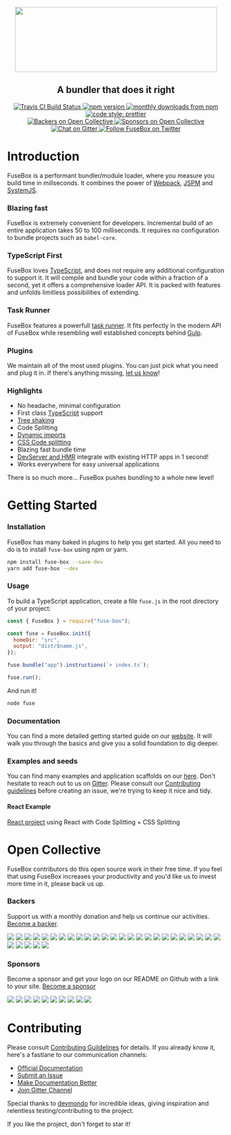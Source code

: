 <p align="center">
  <img
    height="151"
    width="468"
    src="https://raw.githubusercontent.com/fuse-box/fuse-box/master/logo.png">
</p>

<h2 align="center">A bundler that does it right</h2>

<p align="center">
  <a href="https://travis-ci.org/fuse-box/fuse-box">
    <img
      alt="Travis CI Build Status"
      src="https://img.shields.io/travis/fuse-box/fuse-box/master.svg?label=Travis+CI">
  </a>
  <a href="https://www.npmjs.com/package/fuse-box">
    <img
      alt="npm version"
      src="https://img.shields.io/npm/v/fuse-box.svg">
  </a>
  <a href="https://www.npmjs.com/package/fuse-box">
    <img
      alt="monthly downloads from npm"
      src="https://img.shields.io/npm/dm/fuse-box.svg">
  </a>
  <a href="https://github.com/prettier/prettier">
    <img
      alt="code style: prettier"
      src="https://img.shields.io/badge/code_style-prettier-ff69b4.svg">
  </a>
  </br>
  <a href="#backers">
    <img
      alt="Backers on Open Collective"
      src="https://opencollective.com/fuse-box/backers/badge.svg">
  </a>
  <a href="#sponsors">
    <img
      alt="Sponsors on Open Collective"
      src="https://opencollective.com/fuse-box/sponsors/badge.svg">
  </a>
  <a href="https://gitter.im/fusebox-bundler/Lobby">
    <img
      alt="Chat on Gitter"
      src="https://img.shields.io/gitter/room/fusebox-bundler/Lobby.svg">
  </a>
  <a href="https://twitter.com/FuseBoxJS">
    <img
      alt="Follow FuseBox on Twitter"
      src="https://img.shields.io/twitter/follow/FuseBoxJS.svg?label=follow+FuseBox">
  </a>
</p>

# Introduction

FuseBox is a performant bundler/module loader, where you measure you build time
in millseconds. It combines the power of [Webpack](https://webpack.js.org),
[JSPM](https://jspm.io) and [SystemJS](https://github.com/systemjs/systemjs).

### Blazing fast

FuseBox is extremely convenient for developers. Incremental build of an entire
application takes 50 to 100 milliseconds. It requires no configuration to bundle
projects such as `babel-core`.

### TypeScript First

FuseBox loves [TypeScript](https://www.typescriptlang.org), and does not require
any additional configuration to support it. It will compile and bundle your code
within a fraction of a second, yet it offers a comprehensive loader API. It is
packed with features and unfolds limitless possibilities of extending.

### Task Runner

FuseBox features a powerfull
[task runner](https://fuse-box.org/docs/task-runner/getting-started-with-sparky).
It fits perfectly in the modern API of FuseBox while resembling well established
concepts behind [Gulp](https://gulpjs.org).

### Plugins

We maintain all of the most used plugins. You can just pick what you need and
plug it in. If there's anything missing,
[let us know](./CONTRIBUTING.md#feature-requests)!

### Highlights

- No headache, minimal configuration
- First class
  [TypeScript](https://fuse-box.org/docs/getting-started/typescript-project)
  support
- [Tree shaking](https://fuse-box.org/docs/production-builds/quantum#tree-shaking)
- Code Splitting
- [Dynamic imports](https://fuse-box.org/docs/development/dynamic-imports)
- [CSS Code splitting](https://fuse-box.org/docs/getting-started/add-css#production-build)
- Blazing fast bundle time
- [DevServer and HMR](https://fuse-box.org/docs/development/development-server)
  integrate with existing HTTP apps in 1 second!
- Works everywhere for easy universal applications

There is so much more... FuseBox pushes bundling to a whole new level!

# Getting Started

### Installation

FuseBox has many baked in plugins to help you get started. All you need to do is
to install `fuse-box` using npm or yarn.

```sh
npm install fuse-box --save-dev
yarn add fuse-box --dev
```

### Usage

To build a TypeScript application, create a file `fuse.js` in the root directory
of your project:

```js
const { FuseBox } = require("fuse-box");

const fuse = FuseBox.init({
  homeDir: "src",
  output: "dist/$name.js",
});

fuse.bundle("app").instructions(`> index.ts`);

fuse.run();
```

And run it!

```sh
node fuse
```

### Documentation

You can find a more detailed getting started guide on our
[website](https://fuse-box.org/docs/getting-started/setup). It will walk you
through the basics and give you a solid foundation to dig deeper.

### Examples and seeds

You can find many examples and application scaffolds on our
[here](https://github.com/fuse-box/fuse-box-examples). Don't hesitate to reach
out to us on [Gitter](https://gitter.im/fusebox-bundler/Lobby). Please consult
our [Contributing guidelines](https://fuse-box.org/docs/contributing) before
creating an issue, we're trying to keep it nice and tidy.

#### React Example

[React project](https://github.com/fuse-box/fuse-react-demo) using React with
Code Splitting + CSS Splitting

# Open Collective

FuseBox contributors do this open source work in their free time. If you feel
that using FuseBox increases your productivity and you'd like us to invest more
time in it, please back us up.

### Backers

Support us with a monthly donation and help us continue our activities.
[Become a backer](https://opencollective.com/fuse-box#backer).

<a href="https://opencollective.com/fuse-box/backer/0/website" target="_blank"><img src="https://opencollective.com/fuse-box/backer/0/avatar.svg"></a>
<a href="https://opencollective.com/fuse-box/backer/1/website" target="_blank"><img src="https://opencollective.com/fuse-box/backer/1/avatar.svg"></a>
<a href="https://opencollective.com/fuse-box/backer/2/website" target="_blank"><img src="https://opencollective.com/fuse-box/backer/2/avatar.svg"></a>
<a href="https://opencollective.com/fuse-box/backer/3/website" target="_blank"><img src="https://opencollective.com/fuse-box/backer/3/avatar.svg"></a>
<a href="https://opencollective.com/fuse-box/backer/4/website" target="_blank"><img src="https://opencollective.com/fuse-box/backer/4/avatar.svg"></a>
<a href="https://opencollective.com/fuse-box/backer/5/website" target="_blank"><img src="https://opencollective.com/fuse-box/backer/5/avatar.svg"></a>
<a href="https://opencollective.com/fuse-box/backer/6/website" target="_blank"><img src="https://opencollective.com/fuse-box/backer/6/avatar.svg"></a>
<a href="https://opencollective.com/fuse-box/backer/7/website" target="_blank"><img src="https://opencollective.com/fuse-box/backer/7/avatar.svg"></a>
<a href="https://opencollective.com/fuse-box/backer/8/website" target="_blank"><img src="https://opencollective.com/fuse-box/backer/8/avatar.svg"></a>
<a href="https://opencollective.com/fuse-box/backer/9/website" target="_blank"><img src="https://opencollective.com/fuse-box/backer/9/avatar.svg"></a>
<a href="https://opencollective.com/fuse-box/backer/10/website" target="_blank"><img src="https://opencollective.com/fuse-box/backer/10/avatar.svg"></a>
<a href="https://opencollective.com/fuse-box/backer/11/website" target="_blank"><img src="https://opencollective.com/fuse-box/backer/11/avatar.svg"></a>
<a href="https://opencollective.com/fuse-box/backer/12/website" target="_blank"><img src="https://opencollective.com/fuse-box/backer/12/avatar.svg"></a>
<a href="https://opencollective.com/fuse-box/backer/13/website" target="_blank"><img src="https://opencollective.com/fuse-box/backer/13/avatar.svg"></a>
<a href="https://opencollective.com/fuse-box/backer/14/website" target="_blank"><img src="https://opencollective.com/fuse-box/backer/14/avatar.svg"></a>
<a href="https://opencollective.com/fuse-box/backer/15/website" target="_blank"><img src="https://opencollective.com/fuse-box/backer/15/avatar.svg"></a>
<a href="https://opencollective.com/fuse-box/backer/16/website" target="_blank"><img src="https://opencollective.com/fuse-box/backer/16/avatar.svg"></a>
<a href="https://opencollective.com/fuse-box/backer/17/website" target="_blank"><img src="https://opencollective.com/fuse-box/backer/17/avatar.svg"></a>
<a href="https://opencollective.com/fuse-box/backer/18/website" target="_blank"><img src="https://opencollective.com/fuse-box/backer/18/avatar.svg"></a>
<a href="https://opencollective.com/fuse-box/backer/19/website" target="_blank"><img src="https://opencollective.com/fuse-box/backer/19/avatar.svg"></a>
<a href="https://opencollective.com/fuse-box/backer/20/website" target="_blank"><img src="https://opencollective.com/fuse-box/backer/20/avatar.svg"></a>
<a href="https://opencollective.com/fuse-box/backer/21/website" target="_blank"><img src="https://opencollective.com/fuse-box/backer/21/avatar.svg"></a>
<a href="https://opencollective.com/fuse-box/backer/22/website" target="_blank"><img src="https://opencollective.com/fuse-box/backer/22/avatar.svg"></a>
<a href="https://opencollective.com/fuse-box/backer/23/website" target="_blank"><img src="https://opencollective.com/fuse-box/backer/23/avatar.svg"></a>
<a href="https://opencollective.com/fuse-box/backer/24/website" target="_blank"><img src="https://opencollective.com/fuse-box/backer/24/avatar.svg"></a>
<a href="https://opencollective.com/fuse-box/backer/25/website" target="_blank"><img src="https://opencollective.com/fuse-box/backer/25/avatar.svg"></a>
<a href="https://opencollective.com/fuse-box/backer/26/website" target="_blank"><img src="https://opencollective.com/fuse-box/backer/26/avatar.svg"></a>
<a href="https://opencollective.com/fuse-box/backer/27/website" target="_blank"><img src="https://opencollective.com/fuse-box/backer/27/avatar.svg"></a>
<a href="https://opencollective.com/fuse-box/backer/28/website" target="_blank"><img src="https://opencollective.com/fuse-box/backer/28/avatar.svg"></a>
<a href="https://opencollective.com/fuse-box/backer/29/website" target="_blank"><img src="https://opencollective.com/fuse-box/backer/29/avatar.svg"></a>

### Sponsors

Become a sponsor and get your logo on our README on Github with a link to your
site. [Become a sponsor](https://opencollective.com/fuse-box#sponsor)

<a href="https://opencollective.com/fuse-box/sponsor/0/website" target="_blank"><img src="https://opencollective.com/fuse-box/sponsor/0/avatar.svg"></a>
<a href="https://opencollective.com/fuse-box/sponsor/1/website" target="_blank"><img src="https://opencollective.com/fuse-box/sponsor/1/avatar.svg"></a>
<a href="https://opencollective.com/fuse-box/sponsor/2/website" target="_blank"><img src="https://opencollective.com/fuse-box/sponsor/2/avatar.svg"></a>
<a href="https://opencollective.com/fuse-box/sponsor/3/website" target="_blank"><img src="https://opencollective.com/fuse-box/sponsor/3/avatar.svg"></a>
<a href="https://opencollective.com/fuse-box/sponsor/4/website" target="_blank"><img src="https://opencollective.com/fuse-box/sponsor/4/avatar.svg"></a>
<a href="https://opencollective.com/fuse-box/sponsor/5/website" target="_blank"><img src="https://opencollective.com/fuse-box/sponsor/5/avatar.svg"></a>
<a href="https://opencollective.com/fuse-box/sponsor/6/website" target="_blank"><img src="https://opencollective.com/fuse-box/sponsor/6/avatar.svg"></a>
<a href="https://opencollective.com/fuse-box/sponsor/7/website" target="_blank"><img src="https://opencollective.com/fuse-box/sponsor/7/avatar.svg"></a>
<a href="https://opencollective.com/fuse-box/sponsor/8/website" target="_blank"><img src="https://opencollective.com/fuse-box/sponsor/8/avatar.svg"></a>
<a href="https://opencollective.com/fuse-box/sponsor/9/website" target="_blank"><img src="https://opencollective.com/fuse-box/sponsor/9/avatar.svg"></a>

# Contributing

Please consult
[Contributing Guildelines](https://fuse-box.org/docs/contributing) for details.
If you already know it, here's a fastlane to our communication channels:

- [Official Documentation](http://fuse-box.org/)
- [Submit an Issue](https://github.com/fuse-box/fuse-box/issues/new)
- [Make Documentation Better](https://github.com/fuse-box/fuse-box/tree/master/docs)
- [Join Gitter Channel](https://gitter.im/fusebox-bundler/Lobby)

Special thanks to [devmondo](https://github.com/devmondo) for incredible ideas,
giving inspiration and relentless testing/contributing to the project.

If you like the project, don't forget to star it!
